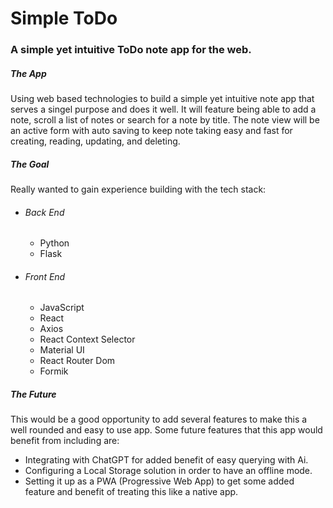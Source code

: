 # Simple ToDo
### A simple yet intuitive ToDo note app for the web.

##### The App
Using web based technologies to build a simple yet intuitive note app that serves a singel purpose and does it well. It will feature being able to add a note, scroll a list of notes or search for a note by title. The note view will be an active form with auto saving to keep note taking easy and fast for creating, reading, updating, and deleting.

##### The Goal
Really wanted to gain experience building with the tech stack:
- ###### Back End
  - Python
  - Flask
- ###### Front End
  - JavaScript
  - React
  - Axios
  - React Context Selector
  - Material UI
  - React Router Dom
  - Formik

##### The Future
This would be a good opportunity to add several features to make this a well rounded and easy to use app. Some future features that this app would benefit from including are:
- Integrating with ChatGPT for added benefit of easy querying with Ai.
- Configuring a Local Storage solution in order to have an offline mode.
- Setting it up as a PWA (Progressive Web App) to get some added feature and benefit of treating this like a native app.